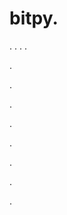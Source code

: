 # bitpy.
.
.
.
.












.






















































.
























.



























.

















































































.































































.































































































.















.


























